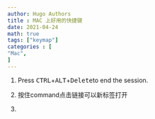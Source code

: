 ```yaml
---
author: Hugo Authors
title : MAC 上好用的快捷键
date: 2021-04-24
math: true
tags: ["keymap"]
categories : [                              
"Mac",
]
---
```


1. Press <kbd>CTRL</kbd>+<kbd>ALT</kbd>+<kbd>Delete</kbd>to end the session.

2. 按住command点击链接可以新标签打开

3. 
